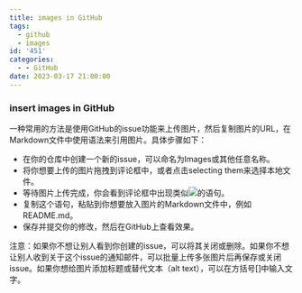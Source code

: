 ```yaml
---
title: images in GitHub
tags:
  - github
  - images
id: '451'
categories:
  - - GitHub
date: 2023-03-17 21:00:00
---
```


### insert images in GitHub


一种常用的方法是使用GitHub的issue功能来上传图片，然后复制图片的URL，在Markdown文件中使用![]()语法来引用图片。具体步骤如下：

- 在你的仓库中创建一个新的issue，可以命名为Images或其他任意名称。
- 将你想要上传的图片拖拽到评论框中，或者点击selecting them来选择本地文件。
- 等待图片上传完成，你会看到评论框中出现类似![](https://user-images.githubusercontent.com/...)的语句。
- 复制这个语句，粘贴到你想要放入图片的Markdown文件中，例如README.md。
- 保存并提交你的修改，然后在GitHub上查看效果。

注意：如果你不想让别人看到你创建的issue，可以将其关闭或删除。如果你不想让别人收到关于这个issue的通知邮件，可以批量上传多张图片后再保存或关闭issue。如果你想给图片添加标题或替代文本（alt text），可以在方括号[]中输入文字。


